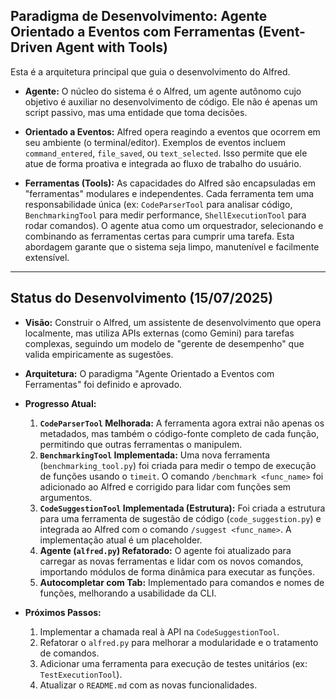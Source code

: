 ## Paradigma de Desenvolvimento: Agente Orientado a Eventos com Ferramentas (Event-Driven Agent with Tools)

Esta é a arquitetura principal que guia o desenvolvimento do Alfred.

*   **Agente:** O núcleo do sistema é o Alfred, um agente autônomo cujo objetivo é auxiliar no desenvolvimento de código. Ele não é apenas um script passivo, mas uma entidade que toma decisões.

*   **Orientado a Eventos:** Alfred opera reagindo a eventos que ocorrem em seu ambiente (o terminal/editor). Exemplos de eventos incluem `command_entered`, `file_saved`, ou `text_selected`. Isso permite que ele atue de forma proativa e integrada ao fluxo de trabalho do usuário.

*   **Ferramentas (Tools):** As capacidades do Alfred são encapsuladas em "ferramentas" modulares e independentes. Cada ferramenta tem uma responsabilidade única (ex: `CodeParserTool` para analisar código, `BenchmarkingTool` para medir performance, `ShellExecutionTool` para rodar comandos). O agente atua como um orquestrador, selecionando e combinando as ferramentas certas para cumprir uma tarefa. Esta abordagem garante que o sistema seja limpo, manutenível e facilmente extensível.

---

## Status do Desenvolvimento (15/07/2025)

*   **Visão:** Construir o Alfred, um assistente de desenvolvimento que opera localmente, mas utiliza APIs externas (como Gemini) para tarefas complexas, seguindo um modelo de "gerente de desempenho" que valida empiricamente as sugestões.

*   **Arquitetura:** O paradigma "Agente Orientado a Eventos com Ferramentas" foi definido e aprovado.

*   **Progresso Atual:**
    1.  **`CodeParserTool` Melhorada:** A ferramenta agora extrai não apenas os metadados, mas também o código-fonte completo de cada função, permitindo que outras ferramentas o manipulem.
    2.  **`BenchmarkingTool` Implementada:** Uma nova ferramenta (`benchmarking_tool.py`) foi criada para medir o tempo de execução de funções usando o `timeit`. O comando `/benchmark <func_name>` foi adicionado ao Alfred e corrigido para lidar com funções sem argumentos.
    3.  **`CodeSuggestionTool` Implementada (Estrutura):** Foi criada a estrutura para uma ferramenta de sugestão de código (`code_suggestion.py`) e integrada ao Alfred com o comando `/suggest <func_name>`. A implementação atual é um placeholder.
    4.  **Agente (`alfred.py`) Refatorado:** O agente foi atualizado para carregar as novas ferramentas e lidar com os novos comandos, importando módulos de forma dinâmica para executar as funções.
    5.  **Autocompletar com Tab:** Implementado para comandos e nomes de funções, melhorando a usabilidade da CLI.

*   **Próximos Passos:**
    1.  Implementar a chamada real à API na `CodeSuggestionTool`.
    2.  Refatorar o `alfred.py` para melhorar a modularidade e o tratamento de comandos.
    3.  Adicionar uma ferramenta para execução de testes unitários (ex: `TestExecutionTool`).
    4.  Atualizar o `README.md` com as novas funcionalidades.
